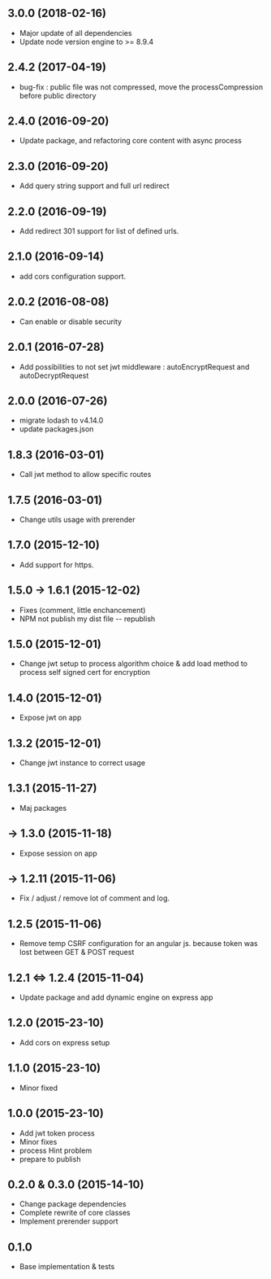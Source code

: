 ## 3.0.0 (2018-02-16)

- Major update of all dependencies
- Update node version engine to >= 8.9.4

## 2.4.2 (2017-04-19)

- bug-fix : public file was not compressed, move the processCompression before public directory

## 2.4.0 (2016-09-20)

- Update package, and refactoring core content with async process

## 2.3.0 (2016-09-20)

- Add query string support and full url redirect

## 2.2.0 (2016-09-19)

- Add redirect 301 support for list of defined urls.

## 2.1.0 (2016-09-14)

- add cors configuration support.

## 2.0.2 (2016-08-08)

- Can enable or disable security

## 2.0.1 (2016-07-28)

- Add possibilities to not set jwt middleware : autoEncryptRequest and autoDecryptRequest

## 2.0.0 (2016-07-26)

- migrate lodash to v4.14.0
- update packages.json

## 1.8.3 (2016-03-01)

- Call jwt method to allow specific routes

## 1.7.5 (2016-03-01)

- Change utils usage with prerender

## 1.7.0 (2015-12-10)

- Add support for https.

## 1.5.0 -> 1.6.1 (2015-12-02)

- Fixes (comment, little enchancement)
- NPM not publish my dist file -- republish

## 1.5.0 (2015-12-01)

- Change jwt setup to process algorithm choice & add load method to process self signed cert for encryption

## 1.4.0 (2015-12-01)

- Expose jwt on app

## 1.3.2 (2015-12-01)

- Change jwt instance to correct usage

## 1.3.1 (2015-11-27)

- Maj packages

## -> 1.3.0 (2015-11-18)

- Expose session on app

## -> 1.2.11 (2015-11-06)

- Fix / adjust / remove lot of comment and log.

## 1.2.5 (2015-11-06)

- Remove temp CSRF configuration for an angular js. because token was lost between GET & POST request

## 1.2.1 <=> 1.2.4 (2015-11-04)

- Update package and add dynamic engine on express app

## 1.2.0 (2015-23-10)

- Add cors on express setup

## 1.1.0 (2015-23-10)

- Minor fixed

## 1.0.0 (2015-23-10)

- Add jwt token process
- Minor fixes
- process Hint problem
- prepare to publish


## 0.2.0 & 0.3.0 (2015-14-10)

- Change package dependencies
- Complete rewrite of core classes
- Implement prerender support

## 0.1.0

- Base implementation & tests
